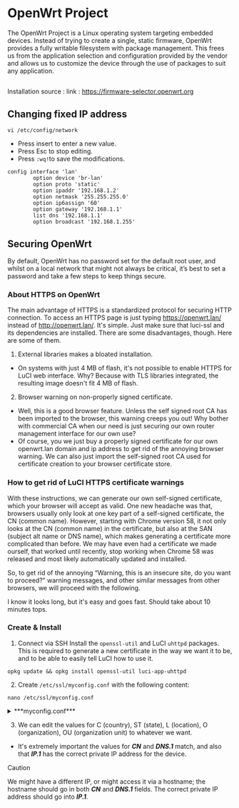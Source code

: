 # OpenWrt Project
The OpenWrt Project is a Linux operating system targeting embedded devices. Instead of trying to create a single, static firmware, OpenWrt provides a fully writable filesystem with package management. This frees us from the application selection and configuration provided by the vendor and allows us to customize the device through the use of packages to suit any application.

## 
Installation source :
link : https://firmware-selector.openwrt.org
## Changing fixed IP address
```
vi /etc/config/network
```
- Press insert to enter a new value.
- Press Esc to stop editing.
- Press ```:wq!```to save the modifications.

```
config interface 'lan'
        option device 'br-lan'
        option proto 'static'
        option ipaddr '192.168.1.2'
        option netmask '255.255.255.0'
        option ip6assign '60'
        option gateway '192.168.1.1'
        list dns '192.168.1.1'
        option broadcast '192.168.1.255'
```

## Securing OpenWrt
By default, OpenWrt has no password set for the default root user, and whilst on a local network that might not always be critical, it’s best to set a password and take a few steps to keep things secure.

### About HTTPS on OpenWrt
The main advantage of HTTPS is a standardized protocol for securing HTTP connection. To access an HTTPS page is just typing https://openwrt.lan/ instead of http://openwrt.lan/. It's simple. Just make sure that luci-ssl and its dependencies are installed.
There are some disadvantages, though. Here are some of them.
1. External libraries makes a bloated installation.
 - On systems with just 4 MB of flash, it's not possible to enable HTTPS for LuCI web interface. Why? Because with TLS libraries integrated, the resulting image doesn't fit 4 MB of flash.
2. Browser warning on non-properly signed certificate.
 - Well, this is a good browser feature. Unless the self signed root CA has been imported to the browser, this warning creeps you out! Why bother with commercial CA when our need is just securing our own router management interface for our own use?
 - Of course, you we just buy a properly signed certificate for our own openwrt.lan domain and ip address to get rid of the annoying browser warning. We can also just import the self-signed root CA used for certificate creation to your browser certificate store. 

### How to get rid of LuCI HTTPS certificate warnings
With these instructions, we can generate our own self-signed certificate, which your browser will accept as valid. 
One new headache was that, browsers usually only look at one key part of a self-signed certificate, the CN (common name). However, starting with Chrome version 58, it not only looks at the CN (common name) in the certificate, but also at the SAN (subject alt name or DNS name), which makes generating a certificate more complicated than before. We may have even had a certificate we made ourself, that worked until recently, stop working when Chrome 58 was released and most likely automatically updated and installed.

So, to get rid of the annoying “Warning, this is an insecure site, do you want to proceed?” warning messages, and other similar messages from other browsers, we will proceed with the following.

I know it looks long, but it's easy and goes fast. Should take about 10 minutes tops. 

### Create & Install
1. Connect via SSH
  Install the ```openssl-util``` and LuCI ```uhttpd``` packages. This is required to generate a new certificate in the way we want it to be, and to be able to easily tell LuCI how to use it.
```
opkg update && opkg install openssl-util luci-app-uhttpd
```
2. Create ```/etc/ssl/myconfig.conf``` with the following content:
```
nano /etc/ssl/myconfig.conf
```
<details>
<summary>***myconfig.conf***</summary>

```
[req]
distinguished_name  = req_distinguished_name
x509_extensions     = v3_req
prompt              = no
string_mask         = utf8only
     
[req_distinguished_name]
C                   = US
ST                  = VA
L                   = SomeCity
O                   = OpenWrt
OU                  = Home Router
CN                  = luci.openwrt

[v3_req]
keyUsage            = nonRepudiation, digitalSignature, keyEncipherment
extendedKeyUsage    = serverAuth
subjectAltName      = @alt_names
basicConstraints    = CA:true

[alt_names]
DNS.1               = luci.openwrt
IP.1                = 192.168.1.1
```
</details>


3. We can edit the values for C (country), ST (state), L (location), O (organization), OU (organization unit) to whatever we want.
 - It's extremely important the values for ***CN*** and ***DNS.1*** match, and also that ***IP.1*** has the correct private IP address for the device.
> [!CAUTION]
 We might have a different IP, or might access it via a hostname; the hostname should go in both ***CN*** and ***DNS.1*** fields. The correct private IP address should go into ***IP.1***.



